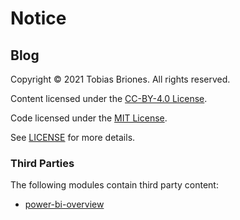 # Notice

## Blog

Copyright © 2021 Tobias Briones. All rights reserved.

Content licensed under the [CC-BY-4.0 License](LICENSE-CC).

Code licensed under the [MIT License](LICENSE-MIT).

See [LICENSE](LICENSE.md) for more details.

### Third Parties

The following modules contain third party content:

- [power-bi-overview](ds/power-bi-overview/images/notice.md)
